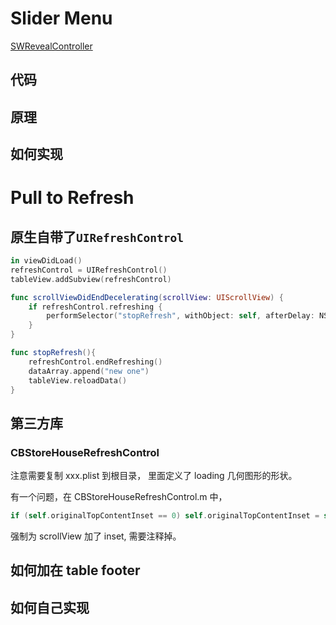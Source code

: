 # Slider Menu

[SWRevealController](http://www.appcoda.com/sidebar-menu-swift/)

## 代码

## 原理

## 如何实现




# Pull to Refresh

## 原生自带了`UIRefreshControl`

```swift
in viewDidLoad()
refreshControl = UIRefreshControl()
tableView.addSubview(refreshControl)

func scrollViewDidEndDecelerating(scrollView: UIScrollView) {
    if refreshControl.refreshing {
        performSelector("stopRefresh", withObject: self, afterDelay: NSTimeInterval(2.0))
    }
}

func stopRefresh(){
    refreshControl.endRefreshing()
    dataArray.append("new one")
    tableView.reloadData()
}
```

## 第三方库 

### CBStoreHouseRefreshControl
注意需要复制 xxx.plist 到根目录， 里面定义了 loading 几何图形的形状。

有一个问题，在 CBStoreHouseRefreshControl.m 中，

```swift
if (self.originalTopContentInset == 0) self.originalTopContentInset = self.scrollView.contentInset.top;
```
强制为 scrollView 加了 inset, 需要注释掉。

## 如何加在 table footer

## 如何自己实现

